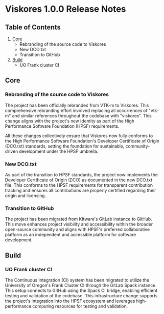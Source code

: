 # Viskores 1.0.0 Release Notes

## Table of Contents
1. [Core](#core)
   - Rebranding of the source code to Viskores
   - New DCO.txt
   - Transition to GitHub
2. [Build](#build)
   - UO Frank cluster CI

## Core

### Rebranding of the source code to Viskores
The project has been officially rebranded from VTK-m to Viskores. This
comprehensive rebranding effort involved replacing all occurrences of "vtk-m"
and similar references throughout the codebase with "viskores". This change
aligns with the project's new identity as part of the High Performance Software
Foundation (HPSF) requirements.

All these changes collectively ensure that Viskores now fully conforms to the
High Performance Software Foundation's Developer Certificate of Origin
(DCO.txt) standards, setting the foundation for sustainable, community-driven
development under the HPSF umbrella.

### New DCO.txt
As part of the transition to HPSF standards, the project now implements the
Developer Certificate of Origin (DCO) as documented in the new DCO.txt file.
This conforms to the HPSF requirements for transparent contribution tracking
and ensures all contributions are properly certified regarding their origin and
licensing.

### Transition to GitHub
The project has been migrated from Kitware's GitLab instance to GitHub. This
move enhances project visibility and accessibility within the broader
open-source community and aligns with HPSF's preferred collaborative platform
as an independent and accessible platform for software development.

## Build

### UO Frank cluster CI
The Continuous Integration (CI) system has been migrated to utilize the
University of Oregon's Frank Cluster CI through the GitLab Spack instance. This
setup connects to GitHub using the Spack CI bridge, enabling efficient testing
and validation of the codebase. This infrastructure change supports the
project's integration into the HPSF ecosystem and leverages high-performance
computing resources for testing and validation.
